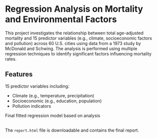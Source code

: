 # Regression Analysis on Mortality and Environmental Factors #
This project investigates the relationship between total age-adjusted mortality and 15 predictor variables (e.g., climate, socioeconomic factors and pollution) across 60 U.S. cities using data from a 1973 study by McDonald and Schwing. The analysis is performed using multiple regression techniques to identify significant factors influencing mortality rates.

## Features ##
15 predictor variables including: 
+ Climate (e.g., temperature, precipitation)
+ Socioeconomic (e.g., education, population)
+ Pollution indicators

Final fitted regression model based on analysis <br><br>

The `report.html` file is downloadable and contains the final report. 
